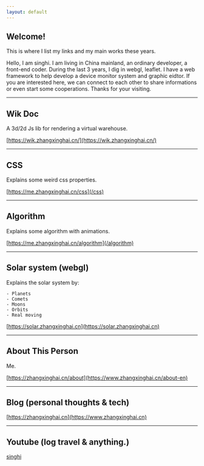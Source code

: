 ```yaml
---
layout: default
---
```


## Welcome!

This is where I list my links and my main works these years.

Hello, I am singhi. I am living in China mainland, an ordinary developer, a front-end coder. During the last 3 years, I dig in webgl, leaflet. I have a web framework to help develop a device monitor system and graphic eidtor. If you are interested here, we can connect to each other to share informations or even start some cooperations. Thanks for your visiting.

---

## Wik Doc

A 3d/2d Js lib for rendering a virtual warehouse.

[https://wik.zhangxinghai.cn/](https://wik.zhangxinghai.cn/)

---

## CSS

Explains some weird css properties.

[https://me.zhangxinghai.cn/css](/css)

---

## Algorithm

Explains some algorithm with animations.

[https://me.zhangxinghai.cn/algorithm](/algorithm)

---

## Solar system (webgl)

Explains the solar system by:

    - Planets
    - Comets
    - Moons
    - Orbits
    - Real moving

[https://solar.zhangxinghai.cn](https://solar.zhangxinghai.cn)

---

## About This Person

Me.

[https://zhangxinghai.cn/about](https://www.zhangxinghai.cn/about-en)

---

## Blog (personal thoughts & tech)

[https://zhangxinghai.cn](https://www.zhangxinghai.cn)

---

## Youtube (log travel & anything.)

[singhi](https://www.youtube.com/channel/UCOvEajUHgigi_lO3wKgpJvw)
